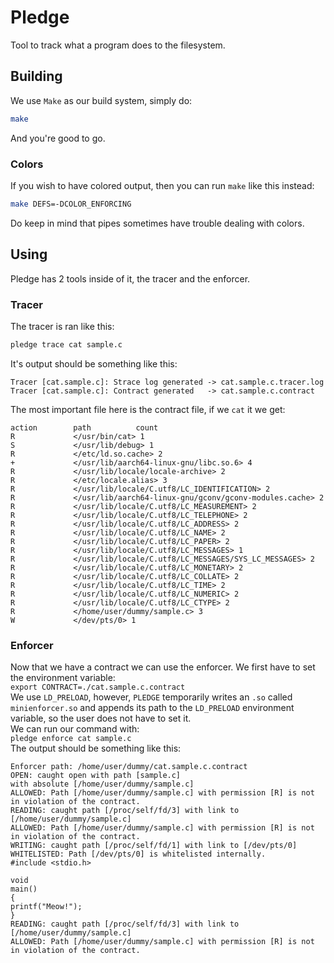 # Pledge

Tool to track what a program does to the filesystem.

## Building

We use `Make` as our build system, simply do:

```sh
make
```

And you're good to go.

### Colors

If you wish to have colored output, then you can run `make` like this instead:

```sh
make DEFS=-DCOLOR_ENFORCING
```

Do keep in mind that pipes sometimes have trouble dealing with colors.

## Using

Pledge has 2 tools inside of it, the tracer and the enforcer.

### Tracer

The tracer is ran like this:

```sh
pledge trace cat sample.c
```

It's output should be something like this:

```
Tracer [cat.sample.c]: Strace log generated -> cat.sample.c.tracer.log
Tracer [cat.sample.c]: Contract generated   -> cat.sample.c.contract
```

The most important file here is the contract file, if we `cat` it we get:

```
action        path          count
R             </usr/bin/cat> 1
S             </usr/lib/debug> 1
R             </etc/ld.so.cache> 2
+             </usr/lib/aarch64-linux-gnu/libc.so.6> 4
R             </usr/lib/locale/locale-archive> 2
R             </etc/locale.alias> 3
R             </usr/lib/locale/C.utf8/LC_IDENTIFICATION> 2
R             </usr/lib/aarch64-linux-gnu/gconv/gconv-modules.cache> 2
R             </usr/lib/locale/C.utf8/LC_MEASUREMENT> 2
R             </usr/lib/locale/C.utf8/LC_TELEPHONE> 2
R             </usr/lib/locale/C.utf8/LC_ADDRESS> 2
R             </usr/lib/locale/C.utf8/LC_NAME> 2
R             </usr/lib/locale/C.utf8/LC_PAPER> 2
R             </usr/lib/locale/C.utf8/LC_MESSAGES> 1
R             </usr/lib/locale/C.utf8/LC_MESSAGES/SYS_LC_MESSAGES> 2
R             </usr/lib/locale/C.utf8/LC_MONETARY> 2
R             </usr/lib/locale/C.utf8/LC_COLLATE> 2
R             </usr/lib/locale/C.utf8/LC_TIME> 2
R             </usr/lib/locale/C.utf8/LC_NUMERIC> 2
R             </usr/lib/locale/C.utf8/LC_CTYPE> 2
R             </home/user/dummy/sample.c> 3
W             </dev/pts/0> 1
```

### Enforcer

Now that we have a contract we can use the enforcer.
We first have to set the environment variable:<br>
`export CONTRACT=./cat.sample.c.contract`<br>
We use `LD_PRELOAD`, however, `PLEDGE` temporarily writes an `.so` called `minienforcer.so` and appends its path to the `LD_PRELOAD` environment variable, so the user does not have to set it.<br>
We can run our command with:<br>
`pledge enforce cat sample.c`<br>
The output should be something like this:<br>

```
Enforcer path: /home/user/dummy/cat.sample.c.contract
OPEN: caught open with path [sample.c]
with absolute [/home/user/dummy/sample.c]
ALLOWED: Path [/home/user/dummy/sample.c] with permission [R] is not in violation of the contract.
READING: caught path [/proc/self/fd/3] with link to [/home/user/dummy/sample.c]
ALLOWED: Path [/home/user/dummy/sample.c] with permission [R] is not in violation of the contract.
WRITING: caught path [/proc/self/fd/1] with link to [/dev/pts/0]
WHITELISTED: Path [/dev/pts/0] is whitelisted internally.
#include <stdio.h>

void
main()
{
printf("Meow!");
}
READING: caught path [/proc/self/fd/3] with link to [/home/user/dummy/sample.c]
ALLOWED: Path [/home/user/dummy/sample.c] with permission [R] is not in violation of the contract.
```
